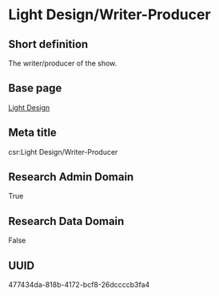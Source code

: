 # Light Design/Writer-Producer
## Short definition
The writer/producer of the show.
## Base page
[Light Design](../../Objects/Light%20Design.md)
## Meta title
csr:Light Design/Writer-Producer
## Research Admin Domain
True
## Research Data Domain
False
## UUID
477434da-818b-4172-bcf8-26dccccb3fa4
